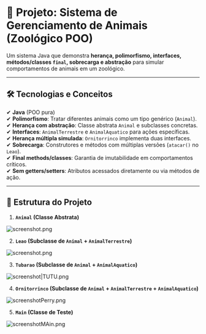 # 📜 **Projeto: Sistema de Gerenciamento de Animais (Zoológico POO)**

Um sistema Java que demonstra **herança, polimorfismo, interfaces, métodos/classes `final`, sobrecarga e abstração** para simular comportamentos de animais em um zoológico.

----------

## 🛠 **Tecnologias e Conceitos**

✔ **Java** (POO pura)  
✔ **Polimorfismo**: Tratar diferentes animais como um tipo genérico (`Animal`).  
✔ **Herança com abstração**: Classe abstrata `Animal` e subclasses concretas.  
✔ **Interfaces**: `AnimalTerrestre` e `AnimalAquatico` para ações específicas.  
✔ **Herança múltipla simulada**: `Ornitorrinco` implementa duas interfaces.  
✔ **Sobrecarga**: Construtores e métodos com múltiplas versões (`atacar()` no `Leao`).  
✔ **Final methods/classes**: Garantia de imutabilidade em comportamentos críticos.  
✔ **Sem getters/setters**: Atributos acessados diretamente ou via métodos de ação.

----------

## 🐾 **Estrutura do Projeto**
1.  **`Animal` (Classe Abstrata)**

  ![screenshot.png](../../../../../Imagens/screenshot.png)

2.  **`Leao` (Subclasse de `Animal` + `AnimalTerrestre`)**

  ![screenshot.png](../../../../../Imagens/screenshot.png)
  
3.  **`Tubarao` (Subclasse de `Animal` + `AnimalAquatico`)**

  ![screenshot|TUTU.png](../../../../../Imagens/screenshot%7CTUTU.png)

4.  **`Ornitorrinco` (Subclasse de `Animal` + `AnimalTerrestre` + `AnimalAquatico`)**

   ![screenshotPerry.png](../../../../../Imagens/screenshotPerry.png)

5.  **`Main` (Classe de Teste)**

   ![screenshotMAin.png](../../../../../Imagens/screenshotMAin.png)